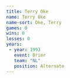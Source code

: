 ```yaml
---
title: Terry Oke
name: Terry Oke
name-sort: Oke, Terry
games: 0
wins: 0
losses: 0
years:
 - year: 1993
   event: Brier
   team: "NL"
   position: Alternate
---
```

